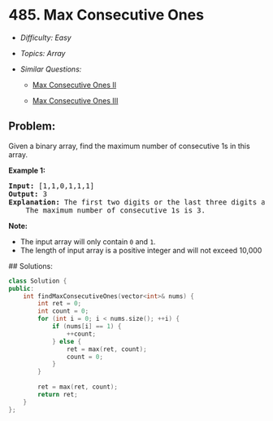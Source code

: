 # 485. Max Consecutive Ones

* *Difficulty: Easy*

* *Topics: Array*

* *Similar Questions:*

  * [Max Consecutive Ones II](max-consecutive-ones-ii.md)

  * [Max Consecutive Ones III](max-consecutive-ones-iii.md)

## Problem:

<p>Given a binary array, find the maximum number of consecutive 1s in this array.</p>

<p><b>Example 1:</b><br />
<pre>
<b>Input:</b> [1,1,0,1,1,1]
<b>Output:</b> 3
<b>Explanation:</b> The first two digits or the last three digits are consecutive 1s.
    The maximum number of consecutive 1s is 3.
</pre>
</p>

<p><b>Note:</b>
<ul>
<li>The input array will only contain <code>0</code> and <code>1</code>.</li>
<li>The length of input array is a positive integer and will not exceed 10,000</li>
</ul>
</p>
## Solutions:

```c++
class Solution {
public:
    int findMaxConsecutiveOnes(vector<int>& nums) {
        int ret = 0;
        int count = 0;
        for (int i = 0; i < nums.size(); ++i) {
            if (nums[i] == 1) {
                ++count;
            } else {
                ret = max(ret, count);
                count = 0;
            }
        }
        
        ret = max(ret, count);
        return ret;
    }
};
```
